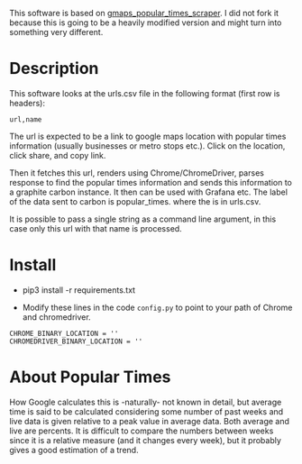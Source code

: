 This software is based on [gmaps_popular_times_scraper](https://github.com/philshem/gmaps_popular_times_scraper). I did not fork it because this is going to be a heavily modified version and might turn into something very different.

# Description

This software looks at the urls.csv file in the following format (first row is headers):

```
url,name
```

The url is expected to be a link to google maps location with popular times information (usually businesses or metro stops etc.). Click on the location, click share, and copy link.

Then it fetches this url, renders using Chrome/ChromeDriver, parses response to find the popular times information and sends this information to a graphite carbon instance. It then can be used with Grafana etc. The label of the data sent to carbon is popular_times.<name> where the <name> is in urls.csv.

It is possible to pass a single string as a command line argument, in this case only this url with that name is processed.

# Install

- pip3 install -r requirements.txt

- Modify these lines in the code `config.py` to point to your path of Chrome and chromedriver.

```
CHROME_BINARY_LOCATION = ''
CHROMEDRIVER_BINARY_LOCATION = ''
```
# About Popular Times

How Google calculates this is -naturally- not known in detail, but average time is said to be calculated considering some number of past weeks and live data is given relative to a peak value in average data. Both average and live are percents. It is difficult to compare the numbers between weeks since it is a relative measure (and it changes every week), but it probably gives a good estimation of a trend.

